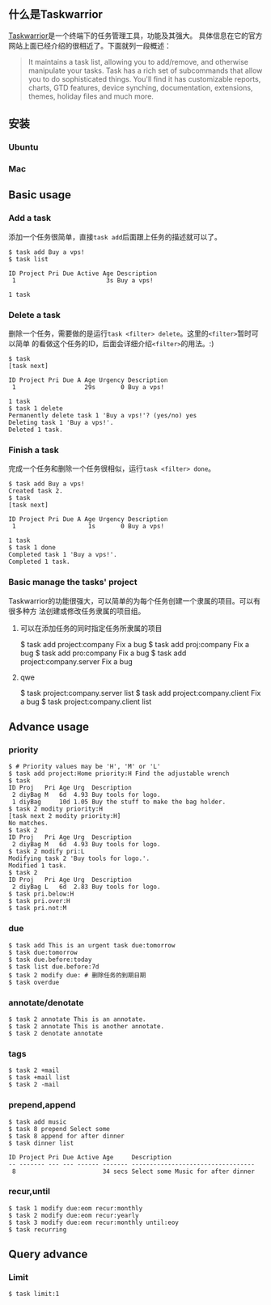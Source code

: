 ## 什么是Taskwarrior

[Taskwarrior](http://taskwarrior.org/)是一个终端下的任务管理工具，功能及其强大。
具体信息在它的官方网站上面已经介绍的很相近了。下面就列一段概述：

> It maintains a task list, allowing you to add/remove, and otherwise manipulate
> your tasks. Task has a rich set of subcommands that allow you to do
> sophisticated things. You'll find it has customizable reports, charts, GTD
> features, device synching, documentation, extensions, themes, holiday files
> and much more.

## 安装

### Ubuntu

### Mac

## Basic usage

### Add a task

添加一个任务很简单，直接`task add`后面跟上任务的描述就可以了。

	$ task add Buy a vps!
	$ task list

	ID Project Pri Due Active Age Description
	 1                         3s Buy a vps!

	1 task

### Delete a task

删除一个任务，需要做的是运行`task <filter> delete`。这里的`<filter>`暂时可以简单
的看做这个任务的ID，后面会详细介绍`<filter>`的用法。:)

	$ task
	[task next]

	ID Project Pri Due A Age Urgency Description
	 1                   29s       0 Buy a vps!

	1 task
	$ task 1 delete
	Permanently delete task 1 'Buy a vps!'? (yes/no) yes
	Deleting task 1 'Buy a vps!'.
	Deleted 1 task.

### Finish a task

完成一个任务和删除一个任务很相似，运行`task <filter> done`。

	$ task add Buy a vps!
	Created task 2.
	$ task
	[task next]

	ID Project Pri Due A Age Urgency Description
	 1                    1s       0 Buy a vps!

	1 task
	$ task 1 done
	Completed task 1 'Buy a vps!'.
	Completed 1 task.

### Basic manage the tasks' project

Taskwarrior的功能很强大，可以简单的为每个任务创建一个隶属的项目。可以有很多种方
法创建或修改任务隶属的项目组。

1. 可以在添加任务的同时指定任务所隶属的项目

      $ task add project:company Fix a bug
      $ task add proj:company Fix a bug
      $ task add pro:company Fix a bug
      $ task add project:company.server Fix a bug

2. qwe

	$ task project:company.server list
	$ task add project:company.client Fix a bug
	$ task project:company.client list

## Advance usage

### priority

	$ # Priority values may be 'H', 'M' or 'L'
	$ task add project:Home priority:H Find the adjustable wrench
	$ task
	ID Proj   Pri Age Urg  Description
	 2 diyBag M   6d  4.93 Buy tools for logo.
	 1 diyBag     10d 1.05 Buy the stuff to make the bag holder.
	$ task 2 modity priority:H
	[task next 2 modity priority:H]
	No matches.
	$ task 2
	ID Proj   Pri Age Urg  Description
	 2 diyBag M   6d  4.93 Buy tools for logo.
	$ task 2 modify pri:L
	Modifying task 2 'Buy tools for logo.'.
	Modified 1 task.
	$ task 2
	ID Proj   Pri Age Urg  Description
	 2 diyBag L   6d  2.83 Buy tools for logo.
	$ task pri.below:H
	$ task pri.over:H
	$ task pri.not:M

### due

	$ task add This is an urgent task due:tomorrow
	$ task due:tomorrow
	$ task due.before:today
	$ task list due.before:7d
	$ task 2 modify due: # 删除任务的到期日期
	$ task overdue

### annotate/denotate

	$ task 2 annotate This is an annotate.
	$ task 2 annotate This is another annotate.
	$ task 2 denotate annotate

### tags

	$ task 2 +mail
	$ task +mail list
	$ task 2 -mail

### prepend,append

	$ task add music
	$ task 8 prepend Select some
	$ task 8 append for after dinner
	$ task dinner list

	ID Project Pri Due Active Age     Description
	-- ------- --- --- ------ ------- ----------------------------------
	 8                        34 secs Select some Music for after dinner

### recur,until

	$ task 1 modify due:eom recur:monthly
	$ task 2 modify due:eom recur:yearly
	$ task 3 modify due:eom recur:monthly until:eoy
	$ task recurring

## Query advance

### Limit

	$ task limit:1
